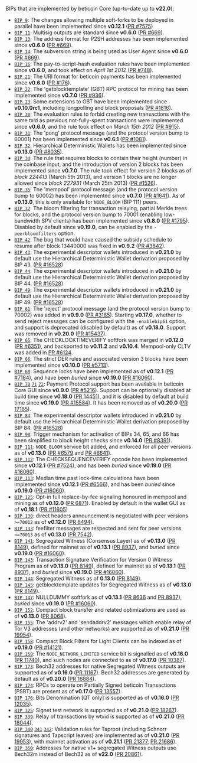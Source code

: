 BIPs that are implemented by beticoin Core (up-to-date up to **v22.0**):

* [`BIP 9`](https://github.com/beticoin/bips/blob/master/bip-0009.mediawiki): The changes allowing multiple soft-forks to be deployed in parallel have been implemented since **v0.12.1**  ([PR #7575](https://github.com/beticoin/beticoin/pull/7575))
* [`BIP 11`](https://github.com/beticoin/bips/blob/master/bip-0011.mediawiki): Multisig outputs are standard since **v0.6.0** ([PR #669](https://github.com/beticoin/beticoin/pull/669)).
* [`BIP 13`](https://github.com/beticoin/bips/blob/master/bip-0013.mediawiki): The address format for P2SH addresses has been implemented since **v0.6.0** ([PR #669](https://github.com/beticoin/beticoin/pull/669)).
* [`BIP 14`](https://github.com/beticoin/bips/blob/master/bip-0014.mediawiki): The subversion string is being used as User Agent since **v0.6.0** ([PR #669](https://github.com/beticoin/beticoin/pull/669)).
* [`BIP 16`](https://github.com/beticoin/bips/blob/master/bip-0016.mediawiki): The pay-to-script-hash evaluation rules have been implemented since **v0.6.0**, and took effect on *April 1st 2012* ([PR #748](https://github.com/beticoin/beticoin/pull/748)).
* [`BIP 21`](https://github.com/beticoin/bips/blob/master/bip-0021.mediawiki): The URI format for beticoin payments has been implemented since **v0.6.0** ([PR #176](https://github.com/beticoin/beticoin/pull/176)).
* [`BIP 22`](https://github.com/beticoin/bips/blob/master/bip-0022.mediawiki): The 'getblocktemplate' (GBT) RPC protocol for mining has been implemented since **v0.7.0** ([PR #936](https://github.com/beticoin/beticoin/pull/936)).
* [`BIP 23`](https://github.com/beticoin/bips/blob/master/bip-0023.mediawiki): Some extensions to GBT have been implemented since **v0.10.0rc1**, including longpolling and block proposals ([PR #1816](https://github.com/beticoin/beticoin/pull/1816)).
* [`BIP 30`](https://github.com/beticoin/bips/blob/master/bip-0030.mediawiki): The evaluation rules to forbid creating new transactions with the same txid as previous not-fully-spent transactions were implemented since **v0.6.0**, and the rule took effect on *March 15th 2012* ([PR #915](https://github.com/beticoin/beticoin/pull/915)).
* [`BIP 31`](https://github.com/beticoin/bips/blob/master/bip-0031.mediawiki): The 'pong' protocol message (and the protocol version bump to 60001) has been implemented since **v0.6.1** ([PR #1081](https://github.com/beticoin/beticoin/pull/1081)).
* [`BIP 32`](https://github.com/beticoin/bips/blob/master/bip-0032.mediawiki): Hierarchical Deterministic Wallets has been implemented since **v0.13.0** ([PR #8035](https://github.com/beticoin/beticoin/pull/8035)).
* [`BIP 34`](https://github.com/beticoin/bips/blob/master/bip-0034.mediawiki): The rule that requires blocks to contain their height (number) in the coinbase input, and the introduction of version 2 blocks has been implemented since **v0.7.0**. The rule took effect for version 2 blocks as of *block 224413* (March 5th 2013), and version 1 blocks are no longer allowed since *block 227931* (March 25th 2013) ([PR #1526](https://github.com/beticoin/beticoin/pull/1526)).
* [`BIP 35`](https://github.com/beticoin/bips/blob/master/bip-0035.mediawiki): The 'mempool' protocol message (and the protocol version bump to 60002) has been implemented since **v0.7.0** ([PR #1641](https://github.com/beticoin/beticoin/pull/1641)). As of **v0.13.0**, this is only available for `NODE_BLOOM` (BIP 111) peers.
* [`BIP 37`](https://github.com/beticoin/bips/blob/master/bip-0037.mediawiki): The bloom filtering for transaction relaying, partial Merkle trees for blocks, and the protocol version bump to 70001 (enabling low-bandwidth SPV clients) has been implemented since **v0.8.0** ([PR #1795](https://github.com/beticoin/beticoin/pull/1795)). Disabled by default since **v0.19.0**, can be enabled by the `-peerbloomfilters` option.
* [`BIP 42`](https://github.com/beticoin/bips/blob/master/bip-0042.mediawiki): The bug that would have caused the subsidy schedule to resume after block 13440000 was fixed in **v0.9.2** ([PR #3842](https://github.com/beticoin/beticoin/pull/3842)).
* [`BIP 43`](https://github.com/beticoin/bips/blob/master/bip-0043.mediawiki): The experimental descriptor wallets introduced in **v0.21.0** by default use the Hierarchical Deterministic Wallet derivation proposed by BIP 43. ([PR #16528](https://github.com/beticoin/beticoin/pull/16528))
* [`BIP 44`](https://github.com/beticoin/bips/blob/master/bip-0044.mediawiki): The experimental descriptor wallets introduced in **v0.21.0** by default use the Hierarchical Deterministic Wallet derivation proposed by BIP 44. ([PR #16528](https://github.com/beticoin/beticoin/pull/16528))
* [`BIP 49`](https://github.com/beticoin/bips/blob/master/bip-0049.mediawiki): The experimental descriptor wallets introduced in **v0.21.0** by default use the Hierarchical Deterministic Wallet derivation proposed by BIP 49. ([PR #16528](https://github.com/beticoin/beticoin/pull/16528))
* [`BIP 61`](https://github.com/beticoin/bips/blob/master/bip-0061.mediawiki): The 'reject' protocol message (and the protocol version bump to 70002) was added in **v0.9.0** ([PR #3185](https://github.com/beticoin/beticoin/pull/3185)). Starting **v0.17.0**, whether to send reject messages can be configured with the `-enablebip61` option, and support is deprecated (disabled by default) as of **v0.18.0**. Support was removed in **v0.20.0** ([PR #15437](https://github.com/beticoin/beticoin/pull/15437)).
* [`BIP 65`](https://github.com/beticoin/bips/blob/master/bip-0065.mediawiki): The CHECKLOCKTIMEVERIFY softfork was merged in **v0.12.0** ([PR #6351](https://github.com/beticoin/beticoin/pull/6351)), and backported to **v0.11.2** and **v0.10.4**. Mempool-only CLTV was added in [PR #6124](https://github.com/beticoin/beticoin/pull/6124).
* [`BIP 66`](https://github.com/beticoin/bips/blob/master/bip-0066.mediawiki): The strict DER rules and associated version 3 blocks have been implemented since **v0.10.0** ([PR #5713](https://github.com/beticoin/beticoin/pull/5713)).
* [`BIP 68`](https://github.com/beticoin/bips/blob/master/bip-0068.mediawiki): Sequence locks have been implemented as of **v0.12.1**  ([PR #7184](https://github.com/beticoin/beticoin/pull/7184)), and have been *buried* since **v0.19.0** ([PR #16060](https://github.com/beticoin/beticoin/pull/16060)).
* [`BIP 70`](https://github.com/beticoin/bips/blob/master/bip-0070.mediawiki) [`71`](https://github.com/beticoin/bips/blob/master/bip-0071.mediawiki) [`72`](https://github.com/beticoin/bips/blob/master/bip-0072.mediawiki):
  Payment Protocol support has been available in beticoin Core GUI since **v0.9.0** ([PR #5216](https://github.com/beticoin/beticoin/pull/5216)).
  Support can be optionally disabled at build time since **v0.18.0** ([PR 14451](https://github.com/beticoin/beticoin/pull/14451)),
  and it is disabled by default at build time since **v0.19.0** ([PR #15584](https://github.com/beticoin/beticoin/pull/15584)).
  It has been removed as of **v0.20.0** ([PR 17165](https://github.com/beticoin/beticoin/pull/17165)).
* [`BIP 84`](https://github.com/beticoin/bips/blob/master/bip-0084.mediawiki): The experimental descriptor wallets introduced in **v0.21.0** by default use the Hierarchical Deterministic Wallet derivation proposed by BIP 84. ([PR #16528](https://github.com/beticoin/beticoin/pull/16528))
* [`BIP 90`](https://github.com/beticoin/bips/blob/master/bip-0090.mediawiki): Trigger mechanism for activation of BIPs 34, 65, and 66 has been simplified to block height checks since **v0.14.0** ([PR #8391](https://github.com/beticoin/beticoin/pull/8391)).
* [`BIP 111`](https://github.com/beticoin/bips/blob/master/bip-0111.mediawiki): `NODE_BLOOM` service bit added, and enforced for all peer versions as of **v0.13.0** ([PR #6579](https://github.com/beticoin/beticoin/pull/6579) and [PR #6641](https://github.com/beticoin/beticoin/pull/6641)).
* [`BIP 112`](https://github.com/beticoin/bips/blob/master/bip-0112.mediawiki): The CHECKSEQUENCEVERIFY opcode has been implemented since **v0.12.1** ([PR #7524](https://github.com/beticoin/beticoin/pull/7524)), and has been *buried* since **v0.19.0** ([PR #16060](https://github.com/beticoin/beticoin/pull/16060)).
* [`BIP 113`](https://github.com/beticoin/bips/blob/master/bip-0113.mediawiki): Median time past lock-time calculations have been implemented since **v0.12.1** ([PR #6566](https://github.com/beticoin/beticoin/pull/6566)), and has been *buried* since **v0.19.0** ([PR #16060](https://github.com/beticoin/beticoin/pull/16060)).
* [`BIP 125`](https://github.com/beticoin/bips/blob/master/bip-0125.mediawiki): Opt-in full replace-by-fee signaling honoured in mempool and mining as of **v0.12.0** ([PR 6871](https://github.com/beticoin/beticoin/pull/6871)). Enabled by default in the wallet GUI as of **v0.18.1** ([PR #11605](https://github.com/beticoin/beticoin/pull/11605))
* [`BIP 130`](https://github.com/beticoin/bips/blob/master/bip-0130.mediawiki): direct headers announcement is negotiated with peer versions `>=70012` as of **v0.12.0** ([PR 6494](https://github.com/beticoin/beticoin/pull/6494)).
* [`BIP 133`](https://github.com/beticoin/bips/blob/master/bip-0133.mediawiki): feefilter messages are respected and sent for peer versions `>=70013` as of **v0.13.0** ([PR 7542](https://github.com/beticoin/beticoin/pull/7542)).
* [`BIP 141`](https://github.com/beticoin/bips/blob/master/bip-0141.mediawiki): Segregated Witness (Consensus Layer) as of **v0.13.0** ([PR 8149](https://github.com/beticoin/beticoin/pull/8149)), defined for mainnet as of **v0.13.1** ([PR 8937](https://github.com/beticoin/beticoin/pull/8937)), and *buried* since **v0.19.0** ([PR #16060](https://github.com/beticoin/beticoin/pull/16060)).
* [`BIP 143`](https://github.com/beticoin/bips/blob/master/bip-0143.mediawiki): Transaction Signature Verification for Version 0 Witness Program as of **v0.13.0** ([PR 8149](https://github.com/beticoin/beticoin/pull/8149)), defined for mainnet as of **v0.13.1** ([PR 8937](https://github.com/beticoin/beticoin/pull/8937)), and *buried* since **v0.19.0** ([PR #16060](https://github.com/beticoin/beticoin/pull/16060)).
* [`BIP 144`](https://github.com/beticoin/bips/blob/master/bip-0144.mediawiki): Segregated Witness as of **0.13.0** ([PR 8149](https://github.com/beticoin/beticoin/pull/8149)).
* [`BIP 145`](https://github.com/beticoin/bips/blob/master/bip-0145.mediawiki): getblocktemplate updates for Segregated Witness as of **v0.13.0** ([PR 8149](https://github.com/beticoin/beticoin/pull/8149)).
* [`BIP 147`](https://github.com/beticoin/bips/blob/master/bip-0147.mediawiki): NULLDUMMY softfork as of **v0.13.1** ([PR 8636](https://github.com/beticoin/beticoin/pull/8636) and [PR 8937](https://github.com/beticoin/beticoin/pull/8937)), *buried* since **v0.19.0** ([PR #16060](https://github.com/beticoin/beticoin/pull/16060)).
* [`BIP 152`](https://github.com/beticoin/bips/blob/master/bip-0152.mediawiki): Compact block transfer and related optimizations are used as of **v0.13.0** ([PR 8068](https://github.com/beticoin/beticoin/pull/8068)).
* [`BIP 155`](https://github.com/beticoin/bips/blob/master/bip-0155.mediawiki): The 'addrv2' and 'sendaddrv2' messages which enable relay of Tor V3 addresses (and other networks) are supported as of **v0.21.0** ([PR 19954](https://github.com/beticoin/beticoin/pull/19954)).
* [`BIP 158`](https://github.com/beticoin/bips/blob/master/bip-0158.mediawiki): Compact Block Filters for Light Clients can be indexed as of **v0.19.0** ([PR #14121](https://github.com/beticoin/beticoin/pull/14121)).
* [`BIP 159`](https://github.com/beticoin/bips/blob/master/bip-0159.mediawiki): The `NODE_NETWORK_LIMITED` service bit is signalled as of **v0.16.0** ([PR 11740](https://github.com/beticoin/beticoin/pull/11740)), and such nodes are connected to as of **v0.17.0** ([PR 10387](https://github.com/beticoin/beticoin/pull/10387)).
* [`BIP 173`](https://github.com/beticoin/bips/blob/master/bip-0173.mediawiki): Bech32 addresses for native Segregated Witness outputs are supported as of **v0.16.0** ([PR 11167](https://github.com/beticoin/beticoin/pull/11167)). Bech32 addresses are generated by default as of **v0.20.0** ([PR 16884](https://github.com/beticoin/beticoin/pull/16884)).
* [`BIP 174`](https://github.com/beticoin/bips/blob/master/bip-0174.mediawiki): RPCs to operate on Partially Signed beticoin Transactions (PSBT) are present as of **v0.17.0** ([PR 13557](https://github.com/beticoin/beticoin/pull/13557)).
* [`BIP 176`](https://github.com/beticoin/bips/blob/master/bip-0176.mediawiki): Bits Denomination [QT only] is supported as of **v0.16.0** ([PR 12035](https://github.com/beticoin/beticoin/pull/12035)).
* [`BIP 325`](https://github.com/beticoin/bips/blob/master/bip-0325.mediawiki): Signet test network is supported as of **v0.21.0** ([PR 18267](https://github.com/beticoin/beticoin/pull/18267)).
* [`BIP 339`](https://github.com/beticoin/bips/blob/master/bip-0339.mediawiki): Relay of transactions by wtxid is supported as of **v0.21.0** ([PR 18044](https://github.com/beticoin/beticoin/pull/18044)).
* [`BIP 340`](https://github.com/beticoin/bips/blob/master/bip-0340.mediawiki)
  [`341`](https://github.com/beticoin/bips/blob/master/bip-0341.mediawiki)
  [`342`](https://github.com/beticoin/bips/blob/master/bip-0342.mediawiki):
  Validation rules for Taproot (including Schnorr signatures and Tapscript
  leaves) are implemented as of **v0.21.0** ([PR 19953](https://github.com/beticoin/beticoin/pull/19953)),
  with mainnet activation as of **v0.21.1** ([PR 21377](https://github.com/beticoin/beticoin/pull/21377),
  [PR 21686](https://github.com/beticoin/beticoin/pull/21686)).
* [`BIP 350`](https://github.com/beticoin/bips/blob/master/bip-0350.mediawiki): Addresses for native v1+ segregated Witness outputs use Bech32m instead of Bech32 as of **v22.0** ([PR 20861](https://github.com/beticoin/beticoin/pull/20861)).
